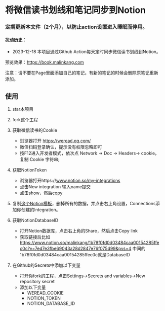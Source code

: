 # 将微信读书划线和笔记同步到Notion

### 定期更新本文件（2个月），以防止action设置进入睡眠而停用。
#### 扰动历史：
- 2023-12-18
本项目通过Github Action每天定时同步微信读书划线到Notion。

预览效果：https://book.malinkang.com


注意：请不要在Page里面添加自己的笔记，有新的笔记的时候会删除原笔记重新添加。

## 使用

1. star本项目
2. fork这个工程
3. 获取微信读书的Cookie
    * 浏览器打开 https://weread.qq.com/
    * 微信扫码登录确认，提示没有权限忽略即可
    * 按F12进入开发者模式，依次点 Network -> Doc -> Headers-> cookie。复制 Cookie 字符串;
4. 获取NotionToken
    * 浏览器打开https://www.notion.so/my-integrations
    * 点击New integration 输入name提交
    * 点击show，然后copy
5. 复制[这个Notion模板](https://malinkang.notion.site/a7794117392d4625ace722f78742afca?v=0a9551b0702649fa9913ff4f3758ace0)，删掉所有的数据，并点击右上角设置，Connections添加你创建的Integration。

6. 获取NotionDatabaseID
    * 打开Notion数据库，点击右上角的Share，然后点击Copy link
    * 获取链接后比如 https://www.notion.so/malinkang/1b78f0fd0d03484caa00154285ffec0c?v=7ed7e3fbe69043a28d2847e76f075d99&pvs=4 中间的1b78f0fd0d03484caa00154285ffec0c就是DatabaseID
7. 在Github的Secrets中添加以下变量
    * 打开你fork的工程，点击Settings->Secrets and variables->New repository secret
    * 添加以下变量
        * WEREAD_COOKIE
        * NOTION_TOKEN
        * NOTION_DATABASE_ID

